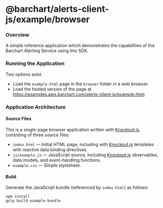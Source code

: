 # @barchart/alerts-client-js/example/browser

### Overview

A simple reference application which demonstrates the capabilities of the Barchart Alerting Service using this SDK.

### Running the Application

Two options exist:

* Load the `example.html` page in the `browser` folder in a web browser.
* Load the hosted version of the page at https://examples.aws.barchart.com/alerts-client-js/example.html.

### Application Architecture

#### Source Files

This is a single-page browser application written with [Knockout.js](https://knockoutjs.com/), consisting of three source files:

* `index.html` — Initial HTML page, including with [Knockout.js](https://knockoutjs.com/) templates with reactive data binding directives.
* `js/example.js` — JavaScript source, including [Knockout.js](https://knockoutjs.com/) observables, data models, and event-handling functions.
* `example.css` — Simple stylesheet.

#### Build

Generate the JavaScript bundle (referenced by `index.html`) as follows:

```shell
npm install
gulp build-example-bundle
```
